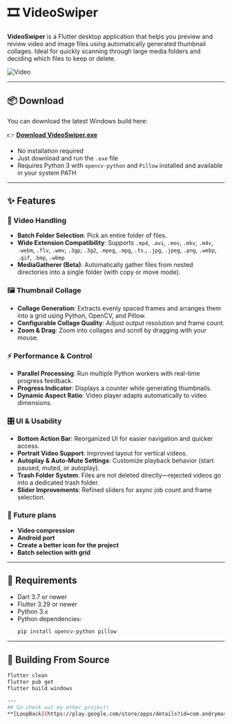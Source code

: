 # 🎞️ VideoSwiper

**VideoSwiper** is a Flutter desktop application that helps you preview and review video and image files using automatically generated thumbnail collages.
Ideal for quickly scanning through large media folders and deciding which files to keep or delete.

![Video](video.gif)

---

## 📦 Download

You can download the latest Windows build here:

👉 **[Download VideoSwiper.exe](https://github.com/andrymas/VideoSwiper/releases/download/v1.2.0/VideoSwiper1.2.0.zip)**

- No installation required  
- Just download and run the `.exe` file  
- Requires Python 3 with `opencv-python` and `Pillow` installed and available in your system PATH  

---

## ✨ Features

### 📁 Video Handling
- **Batch Folder Selection**: Pick an entire folder of files.
- **Wide Extension Compatibility**: Supports `.mp4`, `.avi`, `.mov`, `.mkv`, `.m4v`, `.webm`, `.flv`, `.wmv`, `.3gp`, `.3g2`, `.mpeg`, `.mpg`, `.ts`., `.jpg`, `.jpeg`, `.png`, `.webp`, `.gif`, `.bmp`, `.wbmp`
- **MediaGatherer (Beta)**: Automatically gather files from nested directories into a single folder (with copy or move mode).

### 🖼️ Thumbnail Collage
- **Collage Generation**: Extracts evenly spaced frames and arranges them into a grid using Python, OpenCV, and Pillow.
- **Configurable Collage Quality**: Adjust output resolution and frame count.
- **Zoom & Drag**: Zoom into collages and scroll by dragging with your mouse.

### ⚡ Performance & Control
- **Parallel Processing**: Run multiple Python workers with real-time progress feedback.
- **Progress Indicator**: Displays a counter while generating thumbnails.
- **Dynamic Aspect Ratio**: Video player adapts automatically to video dimensions.

### 🎛️ UI & Usability
- **Bottom Action Bar**: Reorganized UI for easier navigation and quicker access.
- **Portrait Video Support**: Improved layout for vertical videos.
- **Autoplay & Auto-Mute Settings**: Customize playback behavior (start paused, muted, or autoplay).
- **Trash Folder System**: Files are not deleted directly—rejected videos go into a dedicated trash folder.
- **Slider Improvements**: Refined sliders for async job count and frame selection.

### 🔮 Future plans
- **Video compression**
- **Android port**
- **Create a better icon for the project**
- **Batch selection with grid**

---

## 🧰 Requirements

- Dart 3.7 or newer  
- Flutter 3.29 or newer  
- Python 3.x  
- Python dependencies:
  ```bash
  pip install opencv-python pillow


---
## 🔧 Building From Source

  ```bash
  flutter clean
  flutter pub get
  flutter build windows

---
## Go check out my other project!
**[LoopBack](https://play.google.com/store/apps/details?id=com.andrymasdev.loopback.loopback)**